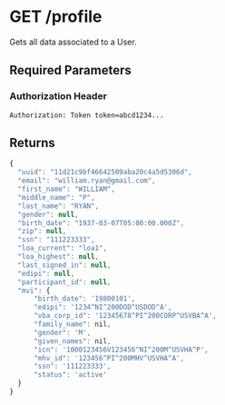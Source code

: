 # GET /profile
Gets all data associated to a User.

## Required Parameters
### Authorization Header
`Authorization: Token token=abcd1234...`

## Returns
```javascript
{
  "uuid": "11d21c9bf46642509aba20c4a5d5306d",
  "email": "william.ryan@gmail.com",
  "first_name": "WILLIAM",
  "middle_name": "P",
  "last_name": "RYAN",
  "gender": null,
  "birth_date": "1937-03-07T05:00:00.000Z",
  "zip": null,
  "ssn": "111223333",
  "loa_current": "loa1",
  "loa_highest": null,
  "last_signed_in": null,
  "edipi": null,
  "participant_id": null,
  "mvi": {
      "birth_date": '19800101',
      "edipi": '1234^NI^200DOD^USDOD^A',
      "vba_corp_id": '12345678^PI^200CORP^USVBA^A',
      "family_name": nil,
      "gender": 'M',
      "given_names": nil,
      "icn": '1000123456V123456^NI^200M^USVHA^P',
      "mhv_id": '123456^PI^200MHV^USVHA^A',
      "ssn": '111223333',
      "status": 'active'
  }
}
```
